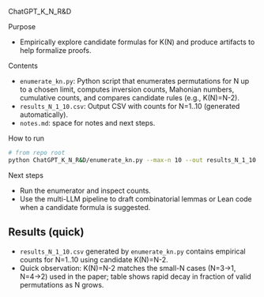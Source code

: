 ChatGPT_K_N_R&D

Purpose
- Empirically explore candidate formulas for K(N) and produce artifacts to help formalize proofs.

Contents
- `enumerate_kn.py`: Python script that enumerates permutations for N up to a chosen limit, computes inversion counts, Mahonian numbers, cumulative counts, and compares candidate rules (e.g., K(N)=N-2).
- `results_N_1_10.csv`: Output CSV with counts for N=1..10 (generated automatically).
- `notes.md`: space for notes and next steps.

How to run
```bash
# from repo root
python ChatGPT_K_N_R&D/enumerate_kn.py --max-n 10 --out results_N_1_10.csv
```

Next steps
- Run the enumerator and inspect counts.
- Use the multi-LLM pipeline to draft combinatorial lemmas or Lean code when a candidate formula is suggested.

## Results (quick)
- `results_N_1_10.csv` generated by `enumerate_kn.py` contains empirical counts for N=1..10 using candidate K(N)=N-2.
- Quick observation: K(N)=N-2 matches the small-N cases (N=3→1, N=4→2) used in the paper; table shows rapid decay in fraction of valid permutations as N grows.
